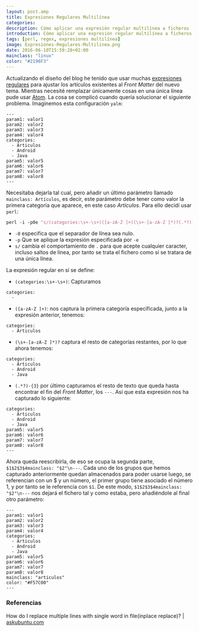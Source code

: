 ```yaml
---
layout: post.amp
title: Expresiones Regulares Multilínea
categories:
description: Cómo aplicar una expresión regular multilínea a ficheros
introduction: Cómo aplicar una expresión regular multilínea a ficheros
tags: [perl, regex, expresiones multilínea]
image: Expresiones-Regulares-Multilinea.png
date: 2016-06-10T15:59:28+02:00
mainclass: "linux"
color: "#2196F3"
---
```

Actualizando el diseño del blog he tenido que usar muchas [expresiones regulares](/introduccion-a-las-expresiones-regulares-en-python/ "Introducción a las expresiones regulares en python") para ajustar los artículos existentes al _Front Matter_ del nuevo tema. Mientras necesité remplazar únicamente cosas en una única línea pude usar [Atom](/instalar-atom-el-editor-de-github-en-linux/ "Instalar Atom, el editor de GitHub en Linux"). La cosa se complicó cuando quería solucionar el siguiente problema. Imaginemos esta configuración `yalm`:

```yalm
---
param1: valor1
param2: valor2
param3: valor3
param4: valor4
categories:
  - Articulos
  - Android
  - Java
param5: valor5
param6: valor6
param7: valor7
param8: valor8
---
```

<!--ad-->

Necesitaba dejarla tal cual, pero añadir un último parámetro llamado `mainclass: Artículos`, es decir, este parámetro debe tener como valor la primera categoría que aparece, en este caso _Artículos_. Para ello decidí usar `perl`:

```perl
perl -i -p0e 's/(categories:\s+-\s+)([a-zA-Z ]+)(\s+-[a-zA-Z ]*)?(.*?)-{3}/$1$2$3$4mainclass: "$2"\n---/s'
```

- `-0` especifica que el separador de línea sea nulo.
- `-p` Que se aplique la expresión especificada por `-e`
- `s/` cambia el comportamiento de `.` para que acepte cualquier caracter, incluso saltos de línea, por tanto se trata el fichero como si se tratara de una única línea.

La expresión regular en sí se define:

- `(categories:\s+-\s+)`: Capturamos

```
categories:
  -
```

- `([a-zA-Z ]+)`: nos captura la primera categoría especificada, junto a la expresión anterior, tenemos:

```
categories:
  - Articulos
```

- `(\s+-[a-zA-Z ]*)?` captura el resto de categorías restantes, por lo que ahora tenemos:

```
categories:
  - Articulos
  - Android
  - Java
```

- `(.*?)-{3}` por último capturamos el resto de texto que queda hasta encontrar el fin del _Front Matter_, los `---`. Así que esta expresión nos ha capturado lo siguiente:

```
categories:
  - Articulos
  - Android
  - Java
param5: valor5
param6: valor6
param7: valor7
param8: valor8
---
```

Ahora queda reescribirla, de eso se ocupa la segunda parte, `$1$2$3$4mainclass: "$2"\n---`. Cada uno de los grupos que hemos capturado anteriormente quedan almacenados para poder usarse luego, se referencian con un $ y un número, el primer grupo tiene asociado el número 1, y por tanto se le referencia con `$1`. De este modo, `$1$2$3$4mainclass: "$2"\n---` nos dejará el fichero tal y como estaba, pero añadiéndole al final otro parámetro:

```
---
param1: valor1
param2: valor2
param3: valor3
param4: valor4
categories:
  - Articulos
  - Android
  - Java
param5: valor5
param6: valor6
param7: valor7
param8: valor8
mainclass: "articulos"
color: "#F57C00"
---
```

### Referencias

How do I replace multiple lines with single word in file(inplace replace)? \| [askubuntu.com](http://askubuntu.com/questions/533221/how-do-i-replace-multiple-lines-with-single-word-in-fileinplace-replace "How do I replace multiple lines with single word in file(inplace replace)?")
